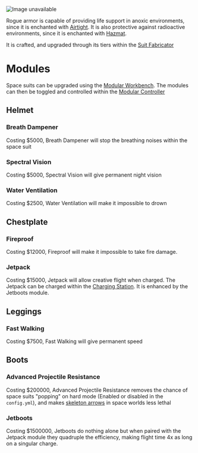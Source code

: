 ![Image unavailable](https://i.imgur.com/UZlcZ5I.png)

Rogue armor is capable of providing life support in anoxic environments, since it is enchanted with [Airtight](Airtight). It is also protective against radioactive environments, since it is enchanted with [Hazmat](Hazmat).

It is crafted, and upgraded through its tiers within the [Suit Fabricator](Suit-Fabricator)

# Modules

Space suits can be upgraded using the [Modular Workbench](Modular-Workbench). The modules can then be toggled and controlled within the [Modular Controller](Modular-Controller)

## Helmet

### Breath Dampener

Costing $5000, Breath Dampener will stop the breathing noises within the space suit
### Spectral Vision

Costing $5000, Spectral Vision will give permanent night vision
### Water Ventilation

Costing $2500, Water Ventilation will make it impossible to drown

## Chestplate

### Fireproof

Costing $12000, Fireproof will make it impossible to take fire damage.
### Jetpack

Costing $15000, Jetpack will allow creative flight when charged. The Jetpack can be charged within the [Charging Station](Charging-Station). It is enhanced by the Jetboots module.
## Leggings

### Fast Walking

Costing $7500, Fast Walking will give permanent speed
## Boots

### Advanced Projectile Resistance

Costing $200000, Advanced Projectile Resistance removes the chance of space suits "popping" on hard mode (Enabled or disabled in the `config.yml`), and makes [skeleton arrows](enhanced-skeletons) in space worlds less lethal
### Jetboots

Costing $1500000, Jetboots do nothing alone but when paired with the Jetpack module they quadruple the efficiency, making flight time 4x as long on a singular charge.